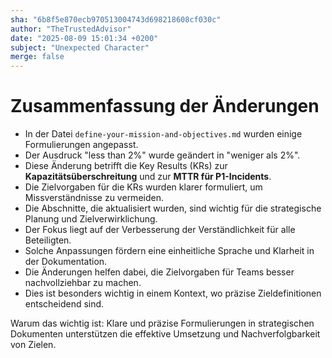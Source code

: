 ```yaml
---
sha: "6b8f5e870ecb970513004743d698218608cf030c"
author: "TheTrustedAdvisor"
date: "2025-08-09 15:01:34 +0200"
subject: "Unexpected Character"
merge: false
---
```


# Zusammenfassung der Änderungen

- In der Datei `define-your-mission-and-objectives.md` wurden einige Formulierungen angepasst.
- Der Ausdruck "less than 2%" wurde geändert in "weniger als 2%".
- Diese Änderung betrifft die Key Results (KRs) zur **Kapazitätsüberschreitung** und zur **MTTR für P1-Incidents**.
- Die Zielvorgaben für die KRs wurden klarer formuliert, um Missverständnisse zu vermeiden.
- Die Abschnitte, die aktualisiert wurden, sind wichtig für die strategische Planung und Zielverwirklichung.
- Der Fokus liegt auf der Verbesserung der Verständlichkeit für alle Beteiligten.
- Solche Anpassungen fördern eine einheitliche Sprache und Klarheit in der Dokumentation.
- Die Änderungen helfen dabei, die Zielvorgaben für Teams besser nachvollziehbar zu machen.
- Dies ist besonders wichtig in einem Kontext, wo präzise Zieldefinitionen entscheidend sind.

Warum das wichtig ist: Klare und präzise Formulierungen in strategischen Dokumenten unterstützen die effektive Umsetzung und Nachverfolgbarkeit von Zielen.

